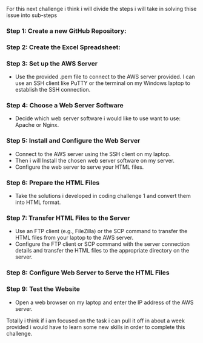 For this next challenge i think i will divide the steps i will take in solving thise issue into sub-steps

### Step 1: Create a new GitHub Repository:

### Step 2: Create the Excel Spreadsheet:

### Step 3: Set up the AWS Server

- Use the provided .pem file to connect to the AWS server provided. I can use an SSH client like PuTTY or the terminal on my Windows laptop to establish the SSH connection.

### Step 4: Choose a Web Server Software

- Decide which web server software i would like to use want to use: Apache or Nginx.

### Step 5: Install and Configure the Web Server

- Connect to the AWS server using the SSH client on my laptop.
- Then i will Install the chosen web server software on my server.
- Configure the web server to serve your HTML files.

### Step 6: Prepare the HTML Files

- Take the solutions i developed in coding challenge 1 and convert them into HTML format.

### Step 7: Transfer HTML Files to the Server

- Use an FTP client (e.g., FileZilla) or the SCP command to transfer the HTML files from your laptop to the AWS server.
- Configure the FTP client or SCP command with the server connection details and transfer the HTML files to the appropriate directory on the server.

### Step 8: Configure Web Server to Serve the HTML Files

### Step 9: Test the Website

- Open a web browser on my laptop and enter the IP address of the AWS server.

Totally i think if i am focused on the task i can pull it off in about a week provided i would have to learn some new skills in order to complete this challenge.
